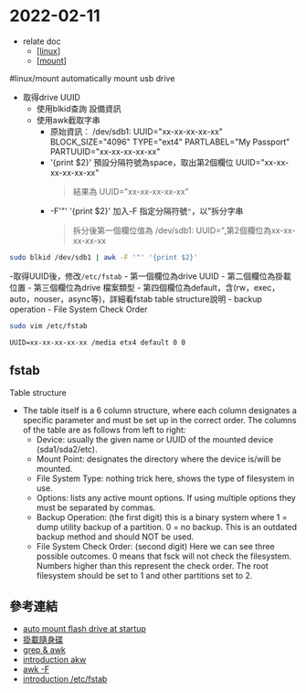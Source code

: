 # 2022-02-11

- relate doc
    - [[linux]]
    - [[mount]]

#linux/mount automatically mount usb drive

- 取得drive UUID
  - 使用blkid查詢 設備資訊
  - 使用awk截取字串
    - 原始資訊： /dev/sdb1: UUID="xx-xx-xx-xx-xx" BLOCK_SIZE="4096" TYPE="ext4" PARTLABEL="My Passport" PARTUUID="xx-xx-xx-xx-xx"
    - '{print $2}' 預設分隔符號為space，取出第2個欄位 UUID="xx-xx-xx-xx-xx-xx"
        > 結果為 UUID="xx-xx-xx-xx-xx"
    - -F'"' '{print $2}' 加入-F 指定分隔符號`"`，以"拆分字串
        > 拆分後第一個欄位值為 /dev/sdb1: UUID=",第2個欄位為xx-xx-xx-xx-xx

````bash
sudo blkid /dev/sdb1 | awk -F '"' '{print $2}'
````

-取得UUID後，修改`/etc/fstab`
    - 第一個欄位為drive UUID
    - 第二個欄位為掛載位置
    - 第三個欄位為drive 檔案類型
    - 第四個欄位為default，含(rw，exec，auto，nouser，async等)，詳細看fstab table structure說明
    - backup operation
    - File System Check Order

````bash
sudo vim /etc/fstab
````

````content
UUID=xx-xx-xx-xx-xx /media etx4 default 0 0
````

## fstab

Table structure

- The table itself is a 6 column structure, where each column designates a specific parameter and must be set up in the correct order. The columns of the table are as follows from left to right: 
    - Device: usually the given name or UUID of the mounted device (sda1/sda2/etc).
    - Mount Point: designates the directory where the device is/will be mounted. 
    - File System Type: nothing trick here, shows the type of filesystem in use. 
    - Options: lists any active mount options. If using multiple options they must be separated by commas. 
    - Backup Operation: (the first digit) this is a binary system where 1 = dump utility backup of a partition. 0 = no backup. This is an outdated backup method and should NOT be used. 
    - File System Check Order: (second digit) Here we can see three possible outcomes.  0 means that fsck will not check the filesystem. Numbers higher than this represent the check order. The root filesystem should be set to 1 and other partitions set to 2. 

## 參考連結

- [auto mount flash drive at startup](https://askubuntu.com/questions/683034/how-to-automatically-mount-usb-flash-drive-at-startup)
- [掛載隨身碟](https://blog.xuite.net/beavisliu/blog/15341561)
- [grep & awk](https://ithelp.ithome.com.tw/articles/10136126)
- [introduction akw](https://dywang.csie.cyut.edu.tw/dywang/linuxProgram/node50.html)
- [awk -F](https://blog.csdn.net/liangbilin/article/details/108593296)
- [introduction /etc/fstab](https://www.redhat.com/sysadmin/etc-fstab)

[//begin]: # "Autogenerated link references for markdown compatibility"
[linux]: ../../../../devops/7-operate/learning/env/linux/linux.md "Linux"
[mount]: ../../../../devops/7-operate/learning/env/linux/mount.md "mount"
[//end]: # "Autogenerated link references"
